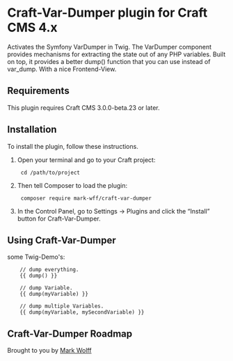 # Craft-Var-Dumper plugin for Craft CMS 4.x

Activates the Symfony VarDumper in Twig.
The VarDumper component provides mechanisms for extracting the state out of any PHP variables.
Built on top, it provides a better dump() function that you can use instead of var_dump. With a
nice Frontend-View.

## Requirements

This plugin requires Craft CMS 3.0.0-beta.23 or later.

## Installation

To install the plugin, follow these instructions.

1. Open your terminal and go to your Craft project:

        cd /path/to/project

2. Then tell Composer to load the plugin:

        composer require mark-wff/craft-var-dumper

3. In the Control Panel, go to Settings → Plugins and click the “Install” button for Craft-Var-Dumper.

## Using Craft-Var-Dumper

some Twig-Demo's:

```
    // dump everything.
    {{ dump() }}

    // dump Variable.
    {{ dump(myVariable) }}

    // dump multiple Variables.
    {{ dump(myVariable, mySecondVariable) }}
```

## Craft-Var-Dumper Roadmap

Brought to you by [Mark Wolff](https://github.com/markwff)
